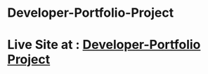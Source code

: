 # Developer-Portfolio-Project
<h1>Live Site at : <a href="https://vidhant007.github.io/Developer-Portfolio-Project/">Developer-Portfolio Project</a></h1>

